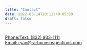 ```yaml
---
title: "Contact"
date: 2022-05-14T20:11:40-05:00
draft: false
---
```


<div class=“flex-column”>
  <div class=“flex-contact”
    <a href=“tel:+1 (832)933-1111”><i class=“fa-solid fa-phone fa-5x” style=“color:green;”></i>
    <a href=“sms:+1 (832)933-1111”><i class=“fa-solid fa-comment-sms fa-5x” style=“color:blue;”></i>
    <a href=“mailto:ryan@rarhomeinspections.com”><i class=“fa-solid fa-at fa-5x” style=“color:white”></i>
  </div>
</div>
<br>
<div>
  <a href=“tel:+1 (832)933-1111”>Phone/Text:&nbsp;(832)&nbsp;933-1111</a>
 </div>
 <div> 
  <a href=“mailto:ryan@rarhomeinspections.com”>Email:&nbsp;ryan@rarhomeinspections.com</a>
  </div>